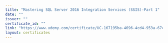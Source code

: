 ```yaml
---
title: "Mastering SQL Server 2016 Integration Services (SSIS)-Part 1"
date: ""
issuer: ""
certificate_id: ""
link: "https://www.udemy.com/certificate/UC-167195ba-4696-4cd4-953a-67c6f48a3b3d/"
layout: certificates
---
```

